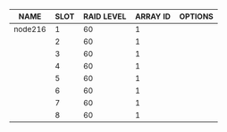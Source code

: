 | <sub>NAME</sub> | <sub>SLOT</sub> | <sub>RAID LEVEL</sub> | <sub>ARRAY ID</sub> | <sub>OPTIONS</sub> |
| ---- | ---- | ---------- | -------- | ------- |
| <sub>node216</sub> | <sub>1</sub> | <sub>60</sub> | <sub>1</sub> |  |
|  | <sub>2</sub> | <sub>60</sub> | <sub>1</sub> |  |
|  | <sub>3</sub> | <sub>60</sub> | <sub>1</sub> |  |
|  | <sub>4</sub> | <sub>60</sub> | <sub>1</sub> |  |
|  | <sub>5</sub> | <sub>60</sub> | <sub>1</sub> |  |
|  | <sub>6</sub> | <sub>60</sub> | <sub>1</sub> |  |
|  | <sub>7</sub> | <sub>60</sub> | <sub>1</sub> |  |
|  | <sub>8</sub> | <sub>60</sub> | <sub>1</sub> |  |
